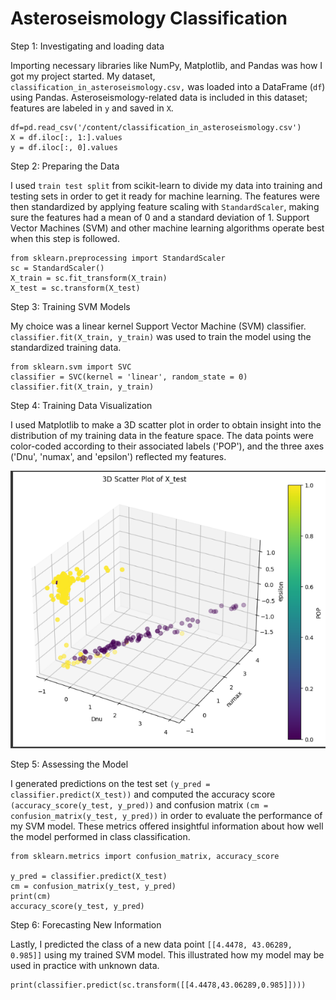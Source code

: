 # Asteroseismology Classification

Step 1: Investigating and loading data

Importing necessary libraries like NumPy, Matplotlib, and Pandas was how I got my project started. My dataset, `classification_in_asteroseismology.csv,` was loaded into a DataFrame (`df`) using Pandas. Asteroseismology-related data is included in this dataset; features are labeled in `y` and saved in `X`.

```
df=pd.read_csv('/content/classification_in_asteroseismology.csv')
X = df.iloc[:, 1:].values
y = df.iloc[:, 0].values
```

Step 2: Preparing the Data

I used `train test split` from scikit-learn to divide my data into training and testing sets in order to get it ready for machine learning. The features were then standardized by applying feature scaling with `StandardScaler`, making sure the features had a mean of 0 and a standard deviation of 1. Support Vector Machines (SVM) and other machine learning algorithms operate best when this step is followed.

```
from sklearn.preprocessing import StandardScaler
sc = StandardScaler()
X_train = sc.fit_transform(X_train)
X_test = sc.transform(X_test)
```

Step 3: Training SVM Models

My choice was a linear kernel Support Vector Machine (SVM) classifier. `classifier.fit(X_train, y_train)` was used to train the model using the standardized training data.

```
from sklearn.svm import SVC
classifier = SVC(kernel = 'linear', random_state = 0)
classifier.fit(X_train, y_train)
```

Step 4: Training Data Visualization

I used Matplotlib to make a 3D scatter plot in order to obtain insight into the distribution of my training data in the feature space. The data points were color-coded according to their associated labels ('POP'), and the three axes ('Dnu', 'numax', and 'epsilon') reflected my features.

![Alt text](https://github.com/robbytbg/Port2/blob/main/Machine%20Learning/3D_viz.PNG)

Step 5: Assessing the Model

I generated predictions on the test set `(y_pred = classifier.predict(X_test))` and computed the accuracy score `(accuracy_score(y_test, y_pred))` and confusion matrix `(cm = confusion_matrix(y_test, y_pred))` in order to evaluate the performance of my SVM model. These metrics offered insightful information about how well the model performed in class classification.

```
from sklearn.metrics import confusion_matrix, accuracy_score

y_pred = classifier.predict(X_test)
cm = confusion_matrix(y_test, y_pred)
print(cm)
accuracy_score(y_test, y_pred)
```

Step 6: Forecasting New Information

Lastly, I predicted the class of a new data point `[[4.4478, 43.06289, 0.985]]` using my trained SVM model. This illustrated how my model may be used in practice with unknown data.

```
print(classifier.predict(sc.transform([[4.4478,43.06289,0.985]])))
```
